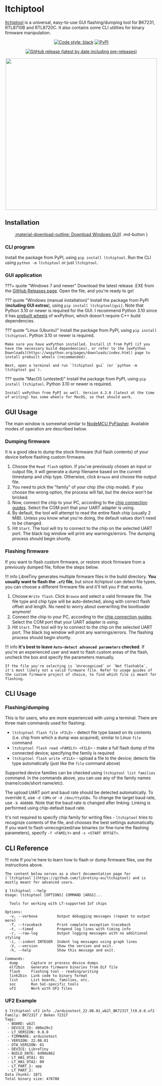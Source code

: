 # ltchiptool

[ltchiptool](https://github.com/libretiny-eu/ltchiptool) is a universal, easy-to-use GUI flashing/dumping tool for BK7231, RTL8710B and RTL8720C. It also contains some CLI utilities for binary firmware manipulation.

<div align="center" markdown>

[![Code style: black](https://img.shields.io/badge/code%20style-black-000000.svg)](https://github.com/psf/black)
[![PyPI](https://img.shields.io/pypi/v/ltchiptool)](https://pypi.org/project/ltchiptool/)

[![GitHub release (latest by date including pre-releases)](https://img.shields.io/github/v/release/libretuya/ltchiptool?include_prereleases&label=GUI%20release)](https://github.com/libretiny-eu/ltchiptool/releases/latest)

<img src="https://raw.githubusercontent.com/libretiny-eu/ltchiptool/master/.github/screenshot.png" style="height:500px">
</div>

## Installation

<div align="center" markdown>

[:material-download-outline: Download Windows GUI](https://github.com/libretiny-eu/ltchiptool/releases/latest){ .md-button }
</div>

### CLI program

Install the package from PyPI, using `pip install ltchiptool`. Run the CLI using `python -m ltchiptool` or just `ltchiptool`.

### GUI application

???+ quote "Windows 7 and newer"
	Download the latest release .EXE from the [GitHub Releases page](https://github.com/libretiny-eu/ltchiptool/releases/latest). Open the file, and you're ready to go!

??? quote "Windows (manual installation)"
	Install the package from PyPI (**including GUI extras**), using `pip install ltchiptool[gui]`. Note that Python 3.10 or newer is required for the GUI. I recommend Python 3.10 since it has [prebuilt wheels](https://pypi.org/project/wxPython/4.2.0/#files) of wxPython, which doesn't require C++ build dependencies.

??? quote "Linux (Ubuntu)"
	Install the package from PyPI, using `pip install ltchiptool`. Python 3.10 or newer is required.

	Make sure you have wxPython installed. Install it from PyPI (if you have the necessary build dependencies), or refer to the [wxPython Downloads](https://wxpython.org/pages/downloads/index.html) page to install prebuilt wheels (recommended).

	Next, open a terminal and run `ltchiptool gui` (or `python -m ltchiptool gui`).

??? quote "MacOS (untested)"
	Install the package from PyPI, using `pip install ltchiptool`. Python 3.10 or newer is required.

	Install wxPython from PyPI as well. Version 4.2.0 (latest at the time of writing) has some wheels for MacOS, so that should work.

## GUI Usage

The main window is somewhat similar to [NodeMCU PyFlasher](https://github.com/marcelstoer/nodemcu-pyflasher). Available modes of operation are described below.

### Dumping firmware

It is a good idea to dump the stock firmware (full flash contents) of your device before flashing custom firmware.

1. Choose the `Read flash` option. If you've previously chosen an input or output file, it will generate a dump filename based on the current timestamp and chip type. Otherwise, click `Browse` and choose the output file.
2. You need to pick the "family" of your chip (the chip model). If you choose the wrong option, the process will fail, but the device won't be bricked.
3. Now, connect the chip to your PC, according to the [chip connection guides](../chip-connection/SUMMARY.md). Select the COM port that your UART adapter is using.
4. By default, the tool will attempt to read the entire flash chip (usually 2 MiB). Unless you know what you're doing, the default values don't need to be changed.
5. Hit `Start`. The tool will try to connect to the chip on the selected UART port. The black log window will print any warnings/errors. The dumping process should begin shortly.

### Flashing firmware

If you want to flash custom firmware, or restore stock firmware from a previously dumped file, follow the steps below.

!!! info
	LibreTiny generates multiple firmware files in the build directory. **You usually want to flash the `.uf2` file**, but since ltchiptool can detect file types, you can choose a different firmware file and it'll tell you if that works.

1. Choose `Write flash`. Click `Browse` and select a valid firmware file. The file type and chip type will be auto-detected, along with correct flash offset and length. No need to worry about overwriting the bootloader anymore!
2. Connect the chip to your PC, according to the [chip connection guides](../chip-connection/SUMMARY.md). Select the COM port that your UART adapter is using.
3. Hit `Start`. The tool will try to connect to the chip on the selected UART port. The black log window will print any warnings/errors. The flashing process should begin shortly.

!!! info
	**It's best to leave `Auto-detect advanced parameters` checked**. If you're an experienced user and want to flash custom areas of the flash, uncheck the box and specify the parameters manually.

	If the file you're selecting is `Unrecognized` or `Not flashable`, it's most likely not a valid firmware file. Refer to usage guides of the custom firmware project of choice, to find which file is meant for flashing.

## CLI Usage

### Flashing/dumping

This is for users, who are more experienced with using a terminal. There are three main commands used for flashing:

- `ltchiptool flash file <FILE>` - detect file type based on its contents (i.e. chip from which a dump was acquired), similar to Linux `file` command
- `ltchiptool flash read <FAMILY> <FILE>` - make a full flash dump of the connected device; specifying the family is required
- `ltchiptool flash write <FILE>` - upload a file to the device; detects file type automatically (just like the `file` command above)

Supported device families can be checked using `ltchiptool list families` command. In the commands above, you can use any of the family names (name/code/short name/etc).

The upload UART port and baud rate should be detected automatically. To override it, use `-d COMx` or `-d /dev/ttyUSBx`. To change the target baud rate, use `-b 460800`.
Note that the baud rate is changed after linking. Linking is performed using chip-default baud rate.

It's not required to specify chip family for writing files - `ltchiptool` tries to recognize contents of the file, and chooses the best settings automatically.
If you want to flash unrecognized/raw binaries (or fine-tune the flashing parameters), specify `-f <FAMILY>` and `-s <START OFFSET>`.

## CLI Reference

!!! note
	If you're here to learn how to flash or dump firmware files, use the instructions above.

	The content below serves as a short documentation page for [`ltchiptool`](https://github.com/libretiny-eu/ltchiptool) and is mostly meant for advanced users.

```console
$ ltchiptool --help
Usage: ltchiptool [OPTIONS] COMMAND [ARGS]...

  Tools for working with LT-supported IoT chips

Options:
  -v, --verbose         Output debugging messages (repeat to output more)
  -T, --traceback       Print complete exception traceback
  -t, --timed           Prepend log lines with timing info
  -r, --raw-log         Output logging messages with no additional styling
  -i, --indent INTEGER  Indent log messages using graph lines
  -V, --version         Show the version and exit.
  -h, --help            Show this message and exit.

Commands:
  dump      Capture or process device dumps
  elf2bin   Generate firmware binaries from ELF file
  flash     Flashing tool - reading/writing
  link2bin  Link code to binary format
  list      List boards, families, etc.
  soc       Run SoC-specific tools
  uf2       Work with UF2 files
```

### UF2 Example

```console
$ ltchiptool uf2 info ./arduinotest_22.08.01_wb2l_BK7231T_lt0.8.0.uf2
Family: BK7231T / Beken 7231T
Tags:
 - BOARD: wb2l
 - DEVICE_ID: d80e20c2
 - LT_VERSION: 0.8.0
 - FIRMWARE: arduinotest
 - VERSION: 22.08.01
 - OTA_VERSION: 01
 - DEVICE: LibreTiny
 - BUILD_DATE: 6d08e862
 - LT_HAS_OTA1: 01
 - LT_HAS_OTA2: 00
 - LT_PART_1: app
 - LT_PART_2:
Data chunks: 1871
Total binary size: 478788
```
